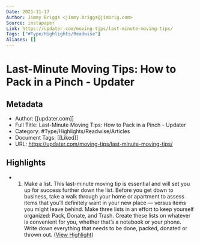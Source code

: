 ```yaml
---
Date: 2021-11-17
Author: Jimmy Briggs <jimmy.briggs@jimbrig.com>
Source: instapaper
Link: https://updater.com/moving-tips/last-minute-moving-tips/
Tags: ["#Type/Highlights/Readwise"]
Aliases: []
---
```

# Last-Minute Moving Tips: How to Pack in a Pinch - Updater

## Metadata
- Author: [[updater.com]]
- Full Title: Last-Minute Moving Tips: How to Pack in a Pinch - Updater
- Category: #Type/Highlights/Readwise/Articles
- Document Tags: [[Liked]] 
- URL: https://updater.com/moving-tips/last-minute-moving-tips/

## Highlights
- 1. Make a list.
  This last-minute moving tip is essential and will set you up for success further down the list. Before you get down to business, take a walk through your home or apartment to assess items that you’ll definitely want in your new place — versus items you might leave behind. Make three lists in an effort to keep yourself organized: Pack, Donate, and Trash. Create these lists on whatever is convenient for you, whether that’s a notebook or your phone. Write down everything that needs to be done, packed, donated or thrown out. ([View Highlight](https://instapaper.com/read/1425715172/16843605))
